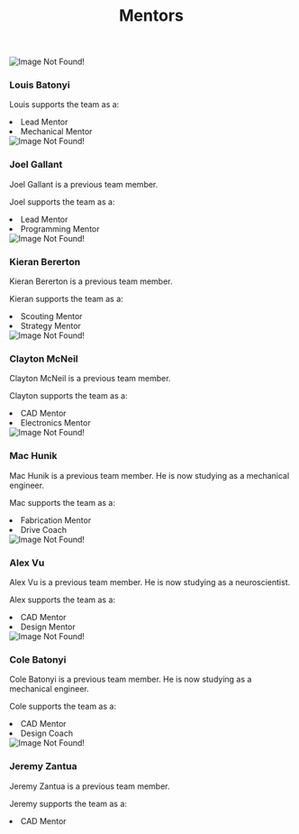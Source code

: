 ﻿---
layout: team
title: Mentors
files: |
 <link href="/resources/css/snav.css" rel="stylesheet">
 <link href="/resources/css/card.css" rel="stylesheet">
---
<main role="main">
	<div class="album py-4">
		<div class="container">
			<div class="row">
				<div class="col-md-4">
					<div class="card mb-4 box-shadow">
						<img class="img-fluid" alt="Image Not Found!" src="/resources/img/mentors/louis-batonyi.jpg">
						<div class="card-body">
							<h3 class="card-text">Louis Batonyi</h3>
							<p class="card-text">Louis supports the team as a:</p>
							<li class="card-text">Lead Mentor</li>
							<li class="card-text">Mechanical Mentor</li>
						</div>
					</div>
				</div>
				<div class="col-md-4">
					<div class="card mb-4 box-shadow">
						<img class="img-fluid" alt="Image Not Found!" src="/resources/img/mentors/joel-gallant.jpg">
						<div class="card-body">
							<h3 class="card-text">Joel Gallant</h3>
							<p class="card-text">Joel Gallant is a previous team member.</p>
							<p class="card-text">Joel supports the team as a:</p>
							<li class="card-text">Lead Mentor</li>
							<li class="card-text">Programming Mentor</li>
						</div>
					</div>
				</div>
				<div class="col-md-4">
					<div class="card mb-4 box-shadow">
						<img class="img-fluid" alt="Image Not Found!" src="/resources/img/mentors/kieran.jpg">
						<div class="card-body">
							<h3 class="card-text">Kieran Bererton</h3>
							<p class="card-text">Kieran Bererton is a previous team member.</p>
							<p class="card-text">Kieran supports the team as a:</p>
							<li class="card-text">Scouting Mentor</li>
							<li class="card-text">Strategy Mentor</li>
						</div>
					</div>
				</div>
				<div class="col-md-4">
					<div class="card mb-4 box-shadow">
						<img class="img-fluid" alt="Image Not Found!" src="/resources/img/mentors/clayton-mcneil.jpg">
						<div class="card-body">
							<h3 class="card-text">Clayton McNeil</h3>
							<p class="card-text">Clayton McNeil is a previous team member.</p>
							<p class="card-text">Clayton supports the team as a:</p>
							<li class="card-text">CAD Mentor</li>
							<li class="card-text">Electronics Mentor</li>
						</div>
					</div>
				</div>
				<div class="col-md-4">
					<div class="card mb-4 box-shadow">
						<img class="img-fluid" alt="Image Not Found!" src="/resources/img/mentors/mac-hunik.jpg">
						<div class="card-body">
							<h3 class="card-text">Mac Hunik</h3>
							<p class="card-text">Mac Hunik is a previous team member. He is now studying as a mechanical engineer.</p>
							<p class="card-text">Mac supports the team as a:</p>
							<li class="card-text">Fabrication Mentor</li>
							<li class="card-text">Drive Coach</li>
						</div>
					</div>
				</div>
				<div class="col-md-4">
					<div class="card mb-4 box-shadow">
						<img class="img-fluid" alt="Image Not Found!" src="/resources/img/mentors/alex-vu.jpg">
						<div class="card-body">
							<h3 class="card-text">Alex Vu</h3>
							<p class="card-text">Alex Vu is a previous team member. He is now studying as a neuroscientist.</p>
							<p class="card-text">Alex supports the team as a:</p>
							<li class="card-text">CAD Mentor</li>
							<li class="card-text">Design Mentor</li>
						</div>
					</div>
				</div>
				<div class="col-md-4">
					<div class="card mb-4 box-shadow">
						<img class="img-fluid" alt="Image Not Found!" src="/resources/img/mentors/cole-batonyi.jpg">
						<div class="card-body">
							<h3 class="card-text">Cole Batonyi</h3>
							<p class="card-text">Cole Batonyi is a previous team member. He is now studying as a mechanical engineer.</p>
							<p class="card-text">Cole supports the team as a:</p>
							<li class="card-text">CAD Mentor</li>
							<li class="card-text">Design Coach</li>
						</div>
					</div>
				</div>
				<div class="col-md-4">
					<div class="card mb-4 box-shadow">
						<img class="img-fluid" alt="Image Not Found!" src="/resources/img/mentors/jeremy-zantua.jpg">
						<div class="card-body">
							<h3 class="card-text">Jeremy Zantua</h3>
							<p class="card-text">Jeremy Zantua is a previous team member.</p>
							<p class="card-text">Jeremy supports the team as a:</p>
							<li class="card-text">CAD Mentor</li>
						</div>
					</div>
				</div>
			</div>
		</div>